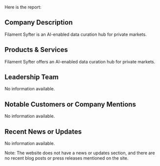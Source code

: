 Here is the report:

## Company Description
Filament Syfter is an AI-enabled data curation hub for private markets.

## Products & Services
Filament Syfter offers an AI-enabled data curation hub for private markets.

## Leadership Team
No information available.

## Notable Customers or Company Mentions
No information available.

## Recent News or Updates
No information available.

Note: The website does not have a news or updates section, and there are no recent blog posts or press releases mentioned on the site.